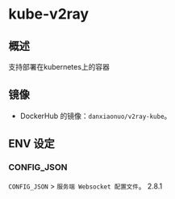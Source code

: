 # kube-v2ray
## 概述
支持部署在kubernetes上的容器
## 镜像
- DockerHub 的镜像：`danxiaonuo/v2ray-kube`。
## ENV 设定
### CONFIG_JSON
`CONFIG_JSON` > `服务端 Websocket 配置文件`。
2.8.1
